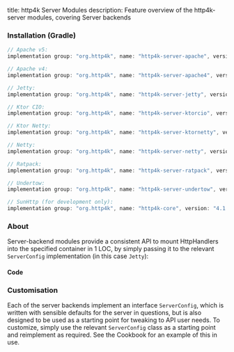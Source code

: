 title: http4k Server Modules
description: Feature overview of the http4k-server modules, covering Server backends

### Installation (Gradle)

```groovy
// Apache v5: 
implementation group: "org.http4k", name: "http4k-server-apache", version: "4.1.2.0"

// Apache v4: 
implementation group: "org.http4k", name: "http4k-server-apache4", version: "4.1.2.0"

// Jetty: 
implementation group: "org.http4k", name: "http4k-server-jetty", version: "4.1.2.0"

// Ktor CIO: 
implementation group: "org.http4k", name: "http4k-server-ktorcio", version: "4.1.2.0"

// Ktor Netty: 
implementation group: "org.http4k", name: "http4k-server-ktornetty", version: "4.1.2.0"

// Netty: 
implementation group: "org.http4k", name: "http4k-server-netty", version: "4.1.2.0"

// Ratpack: 
implementation group: "org.http4k", name: "http4k-server-ratpack", version: "4.1.2.0"

// Undertow: 
implementation group: "org.http4k", name: "http4k-server-undertow", version: "4.1.2.0"

// SunHttp (for development only): 
implementation group: "org.http4k", name: "http4k-core", version: "4.1.2.0"
```

### About
Server-backend modules provide a consistent API to mount HttpHandlers into the specified container in 1 LOC, by 
simply passing it to the relevant `ServerConfig` implementation (in this case `Jetty`):

#### Code [<img class="octocat"/>](https://github.com/http4k/http4k/blob/master/src/docs/guide/modules/servers/example_http.kt)

<script src="https://gist-it.appspot.com/https://github.com/http4k/http4k/blob/master/src/docs/guide/modules/servers/example_http.kt"></script>

### Customisation
Each of the server backends implement an interface `ServerConfig`, which is written with sensible defaults for the server in questions, 
but is also designed to be used as a starting point for tweaking to API user needs. To customize, simply use the relevant `ServerConfig` 
class as a starting point and reimplement as required. See the Cookbook for an example of this in use.
